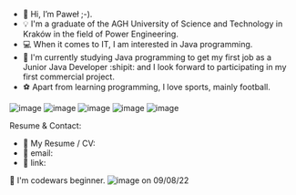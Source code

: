 - 👋 Hi, I’m Paweł ;-).
- :bulb: I'm a graduate of the AGH University of Science and Technology in Kraków in the field of Power Engineering.
- :computer: When it comes to IT, I am interested in Java programming.
- 🌱 I'm currently studying Java programming to get my first job as a Junior Java Developer :shipit: and I look forward to participating in my first commercial project.
- :soccer: Apart from learning programming, I love sports, mainly football.


![image](https://user-images.githubusercontent.com/106928352/189040607-1f209a83-8369-4d50-8071-fa5e09cd57b4.png)
![image](https://user-images.githubusercontent.com/106928352/189040649-c7e0d214-19f4-47d0-be40-cd4d389d245c.png)
![image](https://user-images.githubusercontent.com/106928352/189040667-ac5524e6-3e13-4771-9212-aed7c9ae2180.png)
![image](https://user-images.githubusercontent.com/106928352/189040677-8a396b58-2081-47c6-b8d8-4cf80949d658.png)
![image](https://user-images.githubusercontent.com/106928352/189040685-919f00bb-9da1-4f58-a040-aa8ed5aafdca.png)


Resume & Contact:
- :paperclip: My Resume / CV:
- :email: email: 
- :link: link: 


:beginner: I'm codewars beginner.
![image](https://user-images.githubusercontent.com/106928352/189041122-5843107e-1acc-46ee-9527-f18098bd0739.png)
on 09/08/22






<!---- 📫 How to reach me:.

<!---
pawel778899/pawel778899 is a ✨ special ✨ repository because its `README.md` (this file) appears on your GitHub profile.
You can click the Preview link to take a look at your changes.
--->
